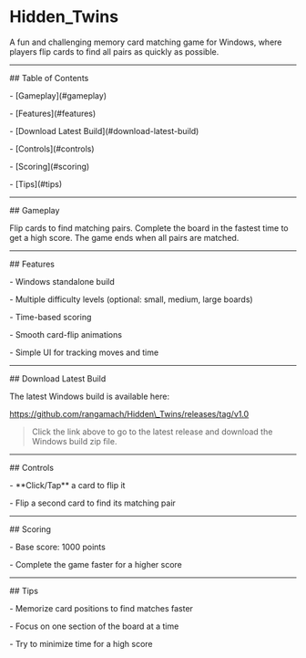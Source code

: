 # Hidden\_Twins



A fun and challenging memory card matching game for Windows, where players flip cards to find all pairs as quickly as possible.



---



\## Table of Contents

\- \[Gameplay](#gameplay)

\- \[Features](#features)

\- \[Download Latest Build](#download-latest-build)

\- \[Controls](#controls)

\- \[Scoring](#scoring)

\- \[Tips](#tips)



---



\## Gameplay

Flip cards to find matching pairs. Complete the board in the fastest time to get a high score. The game ends when all pairs are matched.



---



\## Features

\- Windows standalone build  

\- Multiple difficulty levels (optional: small, medium, large boards)  

\- Time-based scoring  

\- Smooth card-flip animations  

\- Simple UI for tracking moves and time  



---



\## Download Latest Build

The latest Windows build is available here:  

https://github.com/rangamach/Hidden\_Twins/releases/tag/v1.0



> Click the link above to go to the latest release and download the Windows build zip file.  



---



\## Controls

\- \*\*Click/Tap\*\* a card to flip it  

\- Flip a second card to find its matching pair  



---



\## Scoring

\- Base score: 1000 points  

\- Complete the game faster for a higher score  



---



\## Tips

\- Memorize card positions to find matches faster  

\- Focus on one section of the board at a time  

\- Try to minimize time for a high score  

